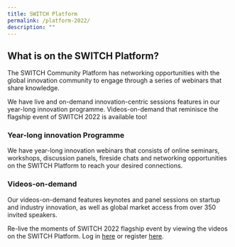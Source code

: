```yaml
---
title: SWITCH Platform
permalink: /platform-2022/
description: ""
---
```

## **What is on the SWITCH Platform?**
The SWITCH Community Platform has networking opportunities with the global innovation community to engage through a series of webinars that share knowledge. 

We have live and on-demand innovation-centric sessions features in our year-long innovation programme. Videos-on-demand that reminisce the flagship event of SWITCH 2022 is available too!

### **Year-long innovation Programme**

We have year-long innovation webinars that consists of online seminars, workshops, discussion panels, fireside chats and networking opportunities on the SWITCH Platform to reach your desired connections.

### **Videos-on-demand**

Our videos-on-demand features keynotes and panel sessions on startup and industry innovation, as well as global market access from over 350 invited speakers.

Re-live the moments of SWITCH 2022 flagship event by viewing the videos on the SWITCH Platform. Log in [here](https://community.switchsg.org/login) or register [here](https://community.switchsg.org/register).